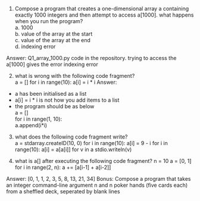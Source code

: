 1. Compose a program that creates a one-dimensional array a containing exactly 1000 integers and then attempt to access a[1000]. what happens when you run the program?  
a. 1000  
b. value of the array at the start  
c. value of the array at the end  
d. indexing error  

Answer: Q1_array_1000.py code in the repository. trying to access the a[1000] gives the error indexing error   
  
2. what is wrong with the following code fragment?  
    a = []
    for i in range(10):
        a[i] = i * i
Answer:
- a has been initialised as a list  
- a[i] = i * i is not how you add items to a list 
- the program should be as below  
a = []  
for i in range(1, 10):  
    a.append(i*i)  

3. what does the following code fragment write?  
    a = stdarray.createID(10, 0)
    for i in range(10):
        a[i] = 9 - i
    for i in range(10):
        a[i] = a[a[i]]
    for v in a
        stdio.writeln(v)

4. what is a[] after executing the following code fragment?
    n = 10
    a = [0, 1]
    for i in range(2, n):
        a += [a[i-1] + a[i-2]]

Answer: [0, 1, 1, 2, 3, 5, 8, 13, 21, 34]
Bonus: Compose a program that takes an integer command-line argument n and n poker hands (five cards each) from a sheffled deck, seperated by blank lines

